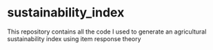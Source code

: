 # sustainability_index
This repository contains all the code I used to generate an agricultural sustainability index using item response theory
